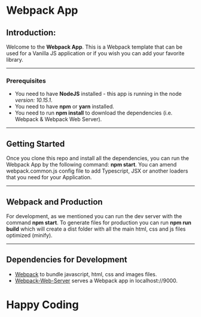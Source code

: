 # Webpack App
 
## Introduction:
 
Welcome to the **Webpack App**. This is a Webpack template that can be used for a Vanilla JS application or if you wish you can add your favorite library.

***
 
### Prerequisites
 
* You need to have **NodeJS** installed - this app is running in the node *version: 10.15.1*.
* You need to have **npm** or **yarn** installed.
* You need to run **npm install** to download the dependencies (i.e. Webpack & Webpack Web Server).
 
***
 
## Getting Started
 
Once you clone this repo and install all the dependencies, you can run the Webpack App by the following command: **npm start**. You can amend webpack.common.js config file to add Typescript, JSX or another loaders that you need for your Application.
 
***
 
## Webpack and Production
 
For development, as we mentioned you can run the dev server with the command **npm start**. To generate files for production you can run **npm run build** which will create a dist folder with all the main html, css and js files optimized (minify).
 
***
 
## Dependencies for Development
 
* [Webpack](https://github.com/webpack/webpack) to bundle javascript, html, css and images files.
* [Webpack-Web-Server](https://github.com/webpack/webpack-dev-server) serves a Webpack app in localhost://9000.

# Happy Coding
